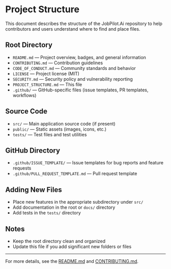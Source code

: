 # Project Structure

This document describes the structure of the JobPilot.Ai repository to help contributors and users understand where to find and place files.

## Root Directory

- `README.md` — Project overview, badges, and general information
- `CONTRIBUTING.md` — Contribution guidelines
- `CODE_OF_CONDUCT.md` — Community standards and behavior
- `LICENSE` — Project license (MIT)
- `SECURITY.md` — Security policy and vulnerability reporting
- `PROJECT_STRUCTURE.md` — This file
- `.github/` — GitHub-specific files (issue templates, PR templates, workflows)

## Source Code

- `src/` — Main application source code (if present)
- `public/` — Static assets (images, icons, etc.)
- `tests/` — Test files and test utilities

## GitHub Directory

- `.github/ISSUE_TEMPLATE/` — Issue templates for bug reports and feature requests
- `.github/PULL_REQUEST_TEMPLATE.md` — Pull request template

## Adding New Files

- Place new features in the appropriate subdirectory under `src/`
- Add documentation in the root or `docs/` directory
- Add tests in the `tests/` directory

## Notes

- Keep the root directory clean and organized
- Update this file if you add significant new folders or files

---

For more details, see the [README.md](README.md) and [CONTRIBUTING.md](CONTRIBUTING.md).
